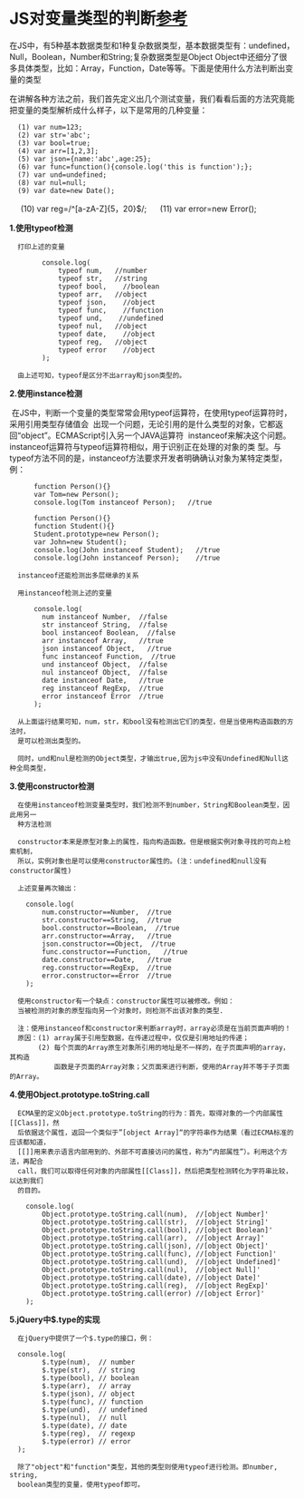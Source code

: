 # JS对变量类型的判断[参考](https://segmentfault.com/a/1190000002962215)

在JS中，有5种基本数据类型和1种复杂数据类型，基本数据类型有：undefined，Null，Boolean，Number和String;复杂数据类型是Object
Object中还细分了很多具体类型，比如：Array，Function，Date等等。下面是使用什么方法判断出变量的类型

在讲解各种方法之前，我们首先定义出几个测试变量，我们看看后面的方法究竟能把变量的类型解析成什么样子，以下是常用的几种变量：
      
      (1) var num=123;
      (2) var str='abc';
      (3) var bool=true;
      (4) var arr=[1,2,3];
      (5) var json={name:'abc',age:25};
      (6) var func=function(){console.log('this is function');};
      (7) var und=undefined;
      (8) var nul=null;
      (9) var date=new Date();
      (10) var reg=/^[a-zA-Z]{5，20}$/;
      (11) var error=new Error();

**1.使用typeof检测**

      打印上述的变量
```
        console.log(
            typeof num,   //number
            typeof str,   //string
            typeof bool,    //boolean
            typeof arr,   //object
            typeof json,    //object
            typeof func,    //function
            typeof und,    //undefined
            typeof nul,   //object
            typeof date,    //object
            typeof reg,   //object
            typeof error    //object
        );
```
      由上述可知，typeof是区分不出array和json类型的。
      
**2.使用instance检测**
  
  在JS中，判断一个变量的类型常常会用typeof运算符，在使用typeof运算符时，采用引用类型存储值会
  出现一个问题，无论引用的是什么类型的对象，它都返回“object”。ECMAScript引入另一个JAVA运算符
  instanceof来解决这个问题。instanceof运算符与typeof运算符相似，用于识别正在处理的对象的类
  型。与typeof方法不同的是，instanceof方法要求开发者明确确认对象为某特定类型，例：
```
      function Person(){}
      var Tom=new Person();
      console.log(Tom instanceof Person);   //true
      
      function Person(){}
      function Student(){}
      Student.prototype=new Person();
      var John=new Student();
      console.log(John instanceof Student);   //true
      console.log(John instanceof Person);    //true    
```
      instanceof还能检测出多层继承的关系

      用instanceof检测上述的变量
```
      console.log(
        num instanceof Number,  //false
        str instanceof String,  //false
        bool instanceof Boolean,  //false
        arr instanceof Array,   //true
        json instanceof Object,   //true
        func instanceof Function,  //true
        und instanceof Object,  //false
        nul instanceof Object,  //false
        date instanceof Date,   //true
        reg instanceof RegExp,  //true
        error instanceof Error  //true
      );
```
      从上面运行结果可知，num，str，和bool没有检测出它们的类型，但是当使用构造函数的方法时，
      是可以检测出类型的。

      同时，und和nul是检测的Object类型，才输出true,因为js中没有Undefined和Null这种全局类型，

**3.使用constructor检测**

      在使用instanceof检测变量类型时，我们检测不到number，String和Boolean类型，因此用另一
      种方法检测

      constructor本来是原型对象上的属性，指向构造函数。但是根据实例对象寻找的可向上检索机制，
      所以，实例对象也是可以使用constructor属性的。(注：undefined和null没有constructor属性)

      上述变量再次输出：
```
    console.log(
        num.constructor==Number,  //true
        str.constructor==String,  //true
        bool.constructor==Boolean,  //true
        arr.constructor==Array,   //true
        json.constructor==Object,  //true
        func.constructor==Function,   //true
        date.constructor==Date,   //true
        reg.constructor==RegExp,  //true
        error.constructor==Error  //true
    );
```
      使用constructor有一个缺点：constructor属性可以被修改。例如：
      当被检测的对象的原型指向另一个对象时，则检测不出该对象的类型.

      注：使用instanceof和constructor来判断array时，array必须是在当前页面声明的！
      原因：(1) array属于引用型数据，在传递过程中，仅仅是引用地址的传递；
           (2) 每个页面的Array原生对象所引用的地址是不一样的，在子页面声明的array，其构造
               函数是子页面的Array对象；父页面来进行判断，使用的Array并不等于子页面的Array。

**4.使用Object.prototype.toString.call**

      ECMA里的定义Object.prototype.toString的行为：首先，取得对象的一个内部属性[[Class]]，然
      后依据这个属性，返回一个类似于”[object Array]“的字符串作为结果（看过ECMA标准的应该都知道，
      [[]]用来表示语言内部用到的、外部不可直接访问的属性，称为“内部属性”）。利用这个方法，再配合
      call，我们可以取得任何对象的内部属性[[Class]]，然后把类型检测转化为字符串比较，以达到我们
      的目的。
```
    console.log(
        Object.prototype.toString.call(num),  //[object Number]' 
        Object.prototype.toString.call(str),  //[object String]'
        Object.prototype.toString.call(bool), //[object Boolean]'
        Object.prototype.toString.call(arr),  //[object Array]' 
        Object.prototype.toString.call(json), //[object Object]'
        Object.prototype.toString.call(func), //[object Function]'
        Object.prototype.toString.call(und),  //[object Undefined]' 
        Object.prototype.toString.call(nul),  //[object Null]'
        Object.prototype.toString.call(date), //[object Date]' 
        Object.prototype.toString.call(reg),  //[object RegExp]'
        Object.prototype.toString.call(error) //[object Error]'
    );
```
**5.jQuery中$.type的实现**
      
      在jQuery中提供了一个$.type的接口，例：
```
  console.log(
        $.type(num),  // number 
        $.type(str),  // string 
        $.type(bool), // boolean 
        $.type(arr),  // array
        $.type(json), // object 
        $.type(func), // function
        $.type(und),  // undefined 
        $.type(nul),  // null  
        $.type(date), // date 
        $.type(reg),  // regexp 
        $.type(error) // error     
  );
```
      除了"object"和"function"类型，其他的类型则使用typeof进行检测。即number, string,
      boolean类型的变量，使用typeof即可。 
